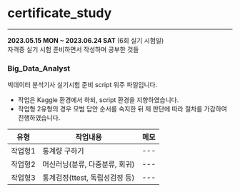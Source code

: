 # certificate_study
---
__2023.05.15 MON ~ 2023.06.24 SAT__ (6회 실기 시험일)  
자격증 실기 시험 준비하면서 작성하며 공부한 것들

### Big_Data_Analyst 
빅데이터 분석기사 실기시험 준비 script 위주 파일입니다. 
- 작업은 Kaggle 환경에서 하되, script 환경을 지향하였습니다.
- 작업형 2유형의 경우 모범 답안 순서를 숙지한 뒤 제 판단에 따라 절차를 가감하여 진행하였습니다.

| 유형 | 작업내용 | 메모 |  
| --- | ----- | --- |  
| 작업형1 | 통계량 구하기 | --- |
| 작업형2 | 머신러닝(분류, 다중분류, 회귀) | --- |
| 작업형3 | 통계검정(ttest, 독립성검정 등) | --- |
